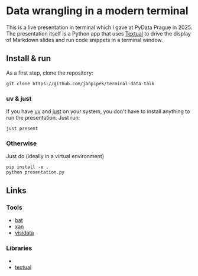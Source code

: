 # Data wrangling in a modern terminal 

This is a live presentation in terminal which I gave at PyData Prague in 2025.
The presentation itself is a Python app that uses [Textual](https://textual.textualize.io/) to drive the display
of Markdown slides and run code snippets in a terminal window.

## Install & run

As a first step, clone the repository:

```shell
git clone https://github.com/janpipek/terminal-data-talk
```

### uv & just

If you have [uv](https://docs.astral.sh/uv/) and [just](https://github.com/casey/just) on your system, you don't have to install anything to run the presentation.
Just run:

```shell
just present
```

### Otherwise

Just do (ideally in a virtual environment)

```shell
pip install -e .
python presentation.py
```

## Links

### Tools

- [bat]()
- [xan]()
- [visidata]()

### Libraries

- 
- [textual]()